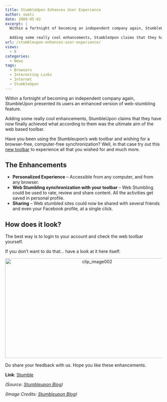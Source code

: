```yaml
---
title: StumbleUpon Enhances User Experience
author: swati
date: 2009-05-02
excerpt: |
  Within a fortnight of becoming an independent company again, StumbleUpon presented its users an enhanced version of web-stumbling feature.
  
  Adding some really cool enhancements, StumbleUpon claims that they have now finally achieved what according to them was the ultimate aim of the web based toolbar.
url: /stumbleupon-enhances-user-experience/
views:
  - 8
categories:
  - News
tags:
  - Browsers
  - Interesting Links
  - Internet
  - StumbleUpon
---
```

Within a fortnight of becoming an independent company again, StumbleUpon presented its users an enhanced version of web-stumbling feature.

Adding some really cool enhancements, StumbleUpon claims that they have now finally achieved what according to them was the ultimate aim of the web based toolbar.

Have you been using the Stumbleupon’s web toolbar and wishing for a browser-free, computer-free synchronization? Well, in that case try out this <a href="http://www.stumbleupon.com/toolbar/" onclick="_gaq.push(['_trackEvent', 'outbound-article', 'http://www.stumbleupon.com/toolbar/', 'new toolbar']);" >new toolbar</a> to experience all that you wished for and much more.

## The Enhancements

  * **Personalized Experience** &#8211; Accessible from any computer, and from any browser.
  * **Web Stumbling synchronization with your toolbar** &#8211; Web Stumbling could be used to rate, review and share content. All the activities get saved in personal profile.
  * **Sharing** &#8211; Web stumbled sites could now be shared with several friends and even your Facebook profile, at a single click.

## How does it look?

The best way is to login to your account and check the web toolbar yourself.

If you don’t want to do that… have a look at it here itself:

<p style="text-align: center">
  <img class="aligncenter wp-image-53207" style="border: 0pt none" src="http://cdn.devilsworkshop.org/files/2009/05/clip-image0026.jpg" border="0" alt="clip_image002" width="576" height="320" />
</p>

Do share your feedback with us. Hope you like these enhancements.

**Link**: <a href="http://www.stumbleupon.com/" onclick="_gaq.push(['_trackEvent', 'outbound-article', 'http://www.stumbleupon.com/', 'Stumble']);" >Stumble</a>

*(Source: <a href="http://www.stumbleupon.com/toolbar/" onclick="_gaq.push(['_trackEvent', 'outbound-article', 'http://www.stumbleupon.com/toolbar/', 'Stumbleupon Blog']);" >Stumbleupon Blog</a>)*

*(Image Credits: <a href="http://www.stumbleupon.com/toolbar/" onclick="_gaq.push(['_trackEvent', 'outbound-article', 'http://www.stumbleupon.com/toolbar/', 'Stumbleupon Blog']);" >Stumbleupon Blog</a>)*
